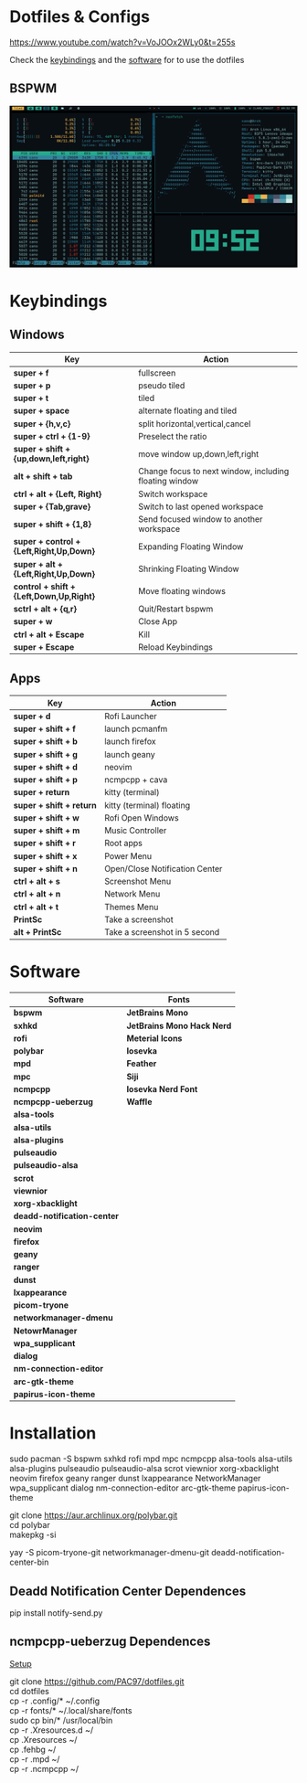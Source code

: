 # Dotfiles & Configs

https://www.youtube.com/watch?v=VoJOOx2WLy0&t=255s

Check the [keybindings](https://github.com/PAC97/dotfiles#Keybindings) and the
[software](https://github.com/PAC97/dotfiles#Software) for to use the dotfiles

## BSPWM
![BSPWM](.screenshots/bspwm.png)

# Keybindings

## Windows

| Key                                           | Action                                                |
|-----------------------------------------------|-------------------------------------------------------|
| **super + f**                                 | fullscreen                                            |
| **super + p**                                 | pseudo tiled                                          |
| **super + t**                                 | tiled                                                 |
| **super + space**                             | alternate floating and tiled                          |
| **super + {h,v,c}**                           | split horizontal,vertical,cancel                      |
| **super + ctrl + {1-9}**                      | Preselect the ratio                                   |
| **super + shift + {up,down,left,right}**      | move window up,down,left,right                        |
| **alt + shift + tab**                         | Change focus to next window, including floating window|
| **ctrl + alt + {Left, Right}**                | Switch workspace                                      |
| **super + {Tab,grave}**                       | Switch to last opened workspace                       |
| **super + shift + {1,8}**                     | Send focused window to another workspace              |
| **super + control + {Left,Right,Up,Down}**    | Expanding Floating Window                             |
| **super + alt + {Left,Right,Up,Down}**        | Shrinking Floating Window                             |
| **control + shift + {Left,Down,Up,Right}**    | Move floating windows                                 |
| **sctrl + alt + {q,r}**                       | Quit/Restart bspwm                                    |
| **super + w**                                 | Close App                                             |
| **ctrl + alt + Escape**                       | Kill                                                  |
| **super + Escape**                            | Reload Keybindings                                    | 

## Apps

| Key                        | Action                       |
|----------------------------|------------------------------|
| **super + d**              | Rofi Launcher                 |
| **super + shift + f**      | launch pcmanfm                |
| **super + shift + b**      | launch firefox                |
| **super + shift + g**      | launch geany                  |
| **super + shift + d**      | neovim                        |
| **super + shift + p**      | ncmpcpp + cava                |
| **super + return**         | kitty (terminal)              |
| **super + shift + return** | kitty (terminal) floating     |
| **super + shift + w**      | Rofi Open Windows             |
| **super + shift + m**      | Music Controller              |
| **super + shift + r**      | Root apps                     |
| **super + shift + x**      | Power Menu                    |
| **super + shift + n**      | Open/Close Notification Center|
| **ctrl + alt + s**         | Screenshot Menu               |
| **ctrl + alt + n**         | Network Menu                  |
| **ctrl + alt + t**         | Themes Menu                   |
| **PrintSc**                | Take a screenshot             |
| **alt + PrintSc**          | Take a screenshot in 5 second |

# Software

| Software                      | Fonts                        |
|-------------------------------|------------------------------|
| **bspwm**                     | **JetBrains Mono**           |              
| **sxhkd**                     | **JetBrains Mono Hack Nerd** |              
| **rofi**                      | **Meterial Icons**           |              
| **polybar**                   | **Iosevka**                  |              
| **mpd**                       | **Feather**                  |
| **mpc**                       | **Siji**                     |              
| **ncmpcpp**                   | **Iosevka Nerd Font**        |              
| **ncmpcpp-ueberzug**          | **Waffle**                   |              
| **alsa-tools**                |                              |          
| **alsa-utils**                |                              |              
| **alsa-plugins**              |                              |              
| **pulseaudio**                |                              |              
| **pulseaudio-alsa**           |                              |              
| **scrot**                     |                              |        
| **viewnior**                  |                              |            
| **xorg-xbacklight**           |                              |              
| **deadd-notification-center** |                              |              
| **neovim**                    |                              |              
| **firefox**                   |                              |              
| **geany**                     |                              |              
| **ranger**                    |                              |
| **dunst**                     |                              |  
| **lxappearance**              |                              |
| **picom-tryone**              |                              |
| **networkmanager-dmenu**      |                              |  
| **NetowrManager**             |                              |
| **wpa_supplicant**            |                              |    
| **dialog**                    |                              |
| **nm-connection-editor**      |                              |  
| **arc-gtk-theme**             |                              |    
| **papirus-icon-theme**        |                              | 

# Installation
sudo pacman -S bspwm sxhkd rofi mpd mpc ncmpcpp alsa-tools alsa-utils alsa-plugins pulseaudio pulseaudio-alsa scrot viewnior xorg-xbacklight neovim firefox geany ranger dunst lxappearance NetworkManager wpa_supplicant dialog nm-connection-editor arc-gtk-theme papirus-icon-theme 

git clone https://aur.archlinux.org/polybar.git  
cd polybar  
makepkg -si  

yay -S picom-tryone-git networkmanager-dmenu-git deadd-notification-center-bin 

## Deadd Notification Center Dependences 
pip install notify-send.py

## ncmpcpp-ueberzug Dependences 
[Setup](https://github.com/alnj/ncmpcpp-ueberzug/wiki/Setup)

git clone https://github.com/PAC97/dotfiles.git  
cd dotfiles  
cp -r .config/* ~/.config  
cp -r fonts/* ~/.local/share/fonts  
sudo cp bin/* /usr/local/bin  
cp -r .Xresources.d ~/  
cp .Xresources ~/  
cp .fehbg ~/  
cp -r .mpd ~/  
cp -r .ncmpcpp ~/  